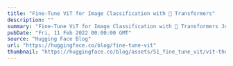 ```yaml
---
title: "Fine-Tune ViT for Image Classification with 🤗 Transformers"
description: ""
summary: "Fine-Tune ViT for Image Classification with 🤗 Transformers Just as transformers-based models have re..."
pubDate: "Fri, 11 Feb 2022 00:00:00 GMT"
source: "Hugging Face Blog"
url: "https://huggingface.co/blog/fine-tune-vit"
thumbnail: "https://huggingface.co/blog/assets/51_fine_tune_vit/vit-thumbnail.jpg"
---
```


